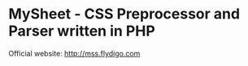 MySheet - CSS Preprocessor and Parser written in PHP
=======
Official website: http://mss.flydigo.com
